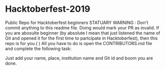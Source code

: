 # Hacktoberfest-2019
Public Repo for Hacktoberfest beginners
STATUARY WARNING : Don't commit anything to this readme file. Doing would mark your PR as invalid.
If you are abosulte beginner (by absolute I mean that just listened the name of Git and opened it for the first time to partcipate in Hacktoberfest), then this repo is for you.(  )
All you have to do is open the CONTRIBUTORS.md file and complete the following task:  

  Just add your name, place, institution name and Git id and boom you are done.
